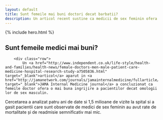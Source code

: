 ```yaml
---
layout: default
title: Sunt femeile mai buni doctori decat barbatii?
description: Un articol recent sustine ca medicii de sex feminin ofera o mai buna ingrijire a pacientilor.
---
```



<!-- Start Hero -->

{% include hero.html %}

<!-- End Hero -->


<!-- Start About -->
<div>
    <div class="container-fluid">
        <h2 class="section-title">Sunt femeile medici mai buni?</h2>
        
        <div class="row">
            Un <a href="http://www.independent.co.uk/life-style/health-and-families/health-news/female-doctors-men-male-patient-care-medicine-hospital-research-study-a7505836.html" target="_blank">articol</a> aparut in <a href="http://jamanetwork.com/journals/jamainternalmedicine/fullarticle/2593255" target="_blank">JAMA Internal Medicine journal</a> a concluzionat ca femeile doctor ofera o mai buna ingrijire a pacientilor decat omologii lor de sex masculin.

Cercetarea a analizat patru ani de date si 1,5 milioane de vizite la spital si a gasit pacientii care sunt observate de medici de sex feminin au avut rate de mortalitate și de readmisie semnificativ mai mic.
        </div>
    </div>  
</div>
        








